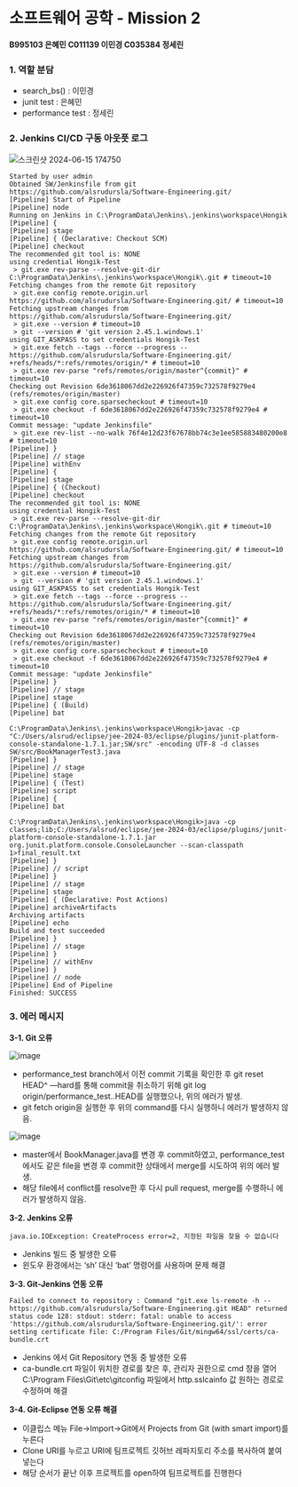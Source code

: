 # 소프트웨어 공학 - Mission 2

**B995103 은혜민 C011139 이민경 C035384 정세린**

### **1. 역할 분담**

- search_bs() : 이민경
- junit test : 은혜민
- performance test : 정세린

### **2. Jenkins CI/CD 구동 아웃풋 로그**

![스크린샷 2024-06-15 174750](https://github.com/alsrudursla/Software-Engineering/assets/90559205/5dd9a123-4b69-4eea-a217-419dd590c7c3)

```
Started by user admin
Obtained SW/Jenkinsfile from git https://github.com/alsrudursla/Software-Engineering.git/
[Pipeline] Start of Pipeline
[Pipeline] node
Running on Jenkins in C:\ProgramData\Jenkins\.jenkins\workspace\Hongik
[Pipeline] {
[Pipeline] stage
[Pipeline] { (Declarative: Checkout SCM)
[Pipeline] checkout
The recommended git tool is: NONE
using credential Hongik-Test
 > git.exe rev-parse --resolve-git-dir C:\ProgramData\Jenkins\.jenkins\workspace\Hongik\.git # timeout=10
Fetching changes from the remote Git repository
 > git.exe config remote.origin.url https://github.com/alsrudursla/Software-Engineering.git/ # timeout=10
Fetching upstream changes from https://github.com/alsrudursla/Software-Engineering.git/
 > git.exe --version # timeout=10
 > git --version # 'git version 2.45.1.windows.1'
using GIT_ASKPASS to set credentials Hongik-Test
 > git.exe fetch --tags --force --progress -- https://github.com/alsrudursla/Software-Engineering.git/ +refs/heads/*:refs/remotes/origin/* # timeout=10
 > git.exe rev-parse "refs/remotes/origin/master^{commit}" # timeout=10
Checking out Revision 6de3618067dd2e226926f47359c732578f9279e4 (refs/remotes/origin/master)
 > git.exe config core.sparsecheckout # timeout=10
 > git.exe checkout -f 6de3618067dd2e226926f47359c732578f9279e4 # timeout=10
Commit message: "update Jenkinsfile"
 > git.exe rev-list --no-walk 76f4e12d23f67678bb74c3e1ee585883480200e8 # timeout=10
[Pipeline] }
[Pipeline] // stage
[Pipeline] withEnv
[Pipeline] {
[Pipeline] stage
[Pipeline] { (Checkout)
[Pipeline] checkout
The recommended git tool is: NONE
using credential Hongik-Test
 > git.exe rev-parse --resolve-git-dir C:\ProgramData\Jenkins\.jenkins\workspace\Hongik\.git # timeout=10
Fetching changes from the remote Git repository
 > git.exe config remote.origin.url https://github.com/alsrudursla/Software-Engineering.git/ # timeout=10
Fetching upstream changes from https://github.com/alsrudursla/Software-Engineering.git/
 > git.exe --version # timeout=10
 > git --version # 'git version 2.45.1.windows.1'
using GIT_ASKPASS to set credentials Hongik-Test
 > git.exe fetch --tags --force --progress -- https://github.com/alsrudursla/Software-Engineering.git/ +refs/heads/*:refs/remotes/origin/* # timeout=10
 > git.exe rev-parse "refs/remotes/origin/master^{commit}" # timeout=10
Checking out Revision 6de3618067dd2e226926f47359c732578f9279e4 (refs/remotes/origin/master)
 > git.exe config core.sparsecheckout # timeout=10
 > git.exe checkout -f 6de3618067dd2e226926f47359c732578f9279e4 # timeout=10
Commit message: "update Jenkinsfile"
[Pipeline] }
[Pipeline] // stage
[Pipeline] stage
[Pipeline] { (Build)
[Pipeline] bat

C:\ProgramData\Jenkins\.jenkins\workspace\Hongik>javac -cp "C:/Users/alsrud/eclipse/jee-2024-03/eclipse/plugins/junit-platform-console-standalone-1.7.1.jar;SW/src" -encoding UTF-8 -d classes SW/src/BookManagerTest3.java 
[Pipeline] }
[Pipeline] // stage
[Pipeline] stage
[Pipeline] { (Test)
[Pipeline] script
[Pipeline] {
[Pipeline] bat

C:\ProgramData\Jenkins\.jenkins\workspace\Hongik>java -cp classes;lib;C:/Users/alsrud/eclipse/jee-2024-03/eclipse/plugins/junit-platform-console-standalone-1.7.1.jar org.junit.platform.console.ConsoleLauncher --scan-classpath  1>final_result.txt 
[Pipeline] }
[Pipeline] // script
[Pipeline] }
[Pipeline] // stage
[Pipeline] stage
[Pipeline] { (Declarative: Post Actions)
[Pipeline] archiveArtifacts
Archiving artifacts
[Pipeline] echo
Build and test succeeded
[Pipeline] }
[Pipeline] // stage
[Pipeline] }
[Pipeline] // withEnv
[Pipeline] }
[Pipeline] // node
[Pipeline] End of Pipeline
Finished: SUCCESS
```

### **3. 에러 메시지**

**3-1. Git 오류**

![image](https://github.com/alsrudursla/Software-Engineering/assets/90559205/3023fb16-6f8a-4036-acd7-e6b04a6c7531)

- performance_test branch에서 이전 commit 기록을 확인한 후 git reset HEAD^ —hard를 통해 commit을 취소하기 위해 git log origin/performance_test..HEAD를 실행했으나, 위의 에러가 발생.
- git fetch origin을 실행한 후 위의 command를 다시 실행하니 에러가 발생하지 않음.

![image](https://github.com/alsrudursla/Software-Engineering/assets/90559205/2dbf0b62-26c9-4d83-b005-7398a0f5a918)

- master에서 BookManager.java를 변경 후 commit하였고, performance_test에서도 같은 file을 변경 후 commit한 상태에서 merge를 시도하여 위의 에러 발생.
- 해당 file에서 conflict를 resolve한 후 다시 pull request, merge를 수행하니 에러가 발생하지 않음.

**3-2. Jenkins 오류**

```
java.io.IOException: CreateProcess error=2, 지정된 파일을 찾을 수 없습니다
```

- Jenkins 빌드 중 발생한 오류
- 윈도우 환경에서는 ‘sh’ 대신 ‘bat’ 명령어를 사용하며 문제 해결

**3-3. Git-Jenkins 연동 오류**

```
Failed to connect to repository : Command "git.exe ls-remote -h -- https://github.com/alsrudursla/Software-Engineering.git HEAD" returned status code 128: stdout: stderr: fatal: unable to access 'https://github.com/alsrudursla/Software-Engineering.git/': error setting certificate file: C:/Program Files/Git/mingw64/ssl/certs/ca-bundle.crt
```

- Jenkins 에서 Git Repository 연동 중 발생한 오류
- ca-bundle.crt 파일이 위치한 경로를 찾은 후, 관리자 권한으로 cmd 창을 열어 C:\Program Files\Git\etc\gitconfig 파일에서 http.sslcainfo 값 원하는 경로로 수정하며 해결

**3-4.  Git-Eclipse 연동 오류 해결**

- 이클립스 메뉴 File->Import->Git에서 Projects from Git (with smart import)를 누른다
- Clone URI를 누르고 URI에 팀프로젝트 깃허브 레파지토리 주소를 복사하여 붙여넣는다
- 해당 순서가 끝난 이후 프로젝트를 open하여 팀프로젝트를 진행한다
